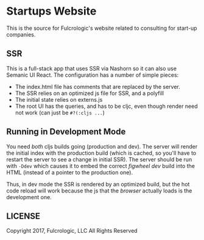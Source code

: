 # Startups Website

This is the source for Fulcrologic's website related to consulting
for start-up companies.

## SSR

This is a full-stack app that uses SSR via Nashorn so it can also use
Semanic UI React. The configuration has a number of simple pieces:

- The index.html file has comments that are replaced by the server.
- The SSR relies on an optimized js file for SSR, and a polyfill
- The initial state relies on externs.js
- The root UI has the queries, and has to be cljc, even though render
need not work (can just be `#?(:cljs ...`)

## Running in Development Mode

You need *both* cljs builds going (production and dev). The server
will render the initial index with the production build (which is cached, so
you'll have to restart the server to see a change in initial SSR). The
server should be run with `-Ddev` which causes it to embed the correct
*figwheel dev* build into the HTML (instead of a pointer to the production
one).

Thus, in dev mode the SSR is rendered by an optimized build, but the
hot code reload will work because the js that the *browser* actually loads
is the development one.


## LICENSE

Copyright 2017, Fulcrologic, LLC
All Rights Reserved
